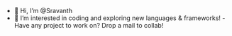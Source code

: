 - 👋 Hi, I’m @Sravanth
- 👀 I’m interested in coding and exploring new languages & frameworks!
-Have any project to work on? Drop a mail to collab! 


